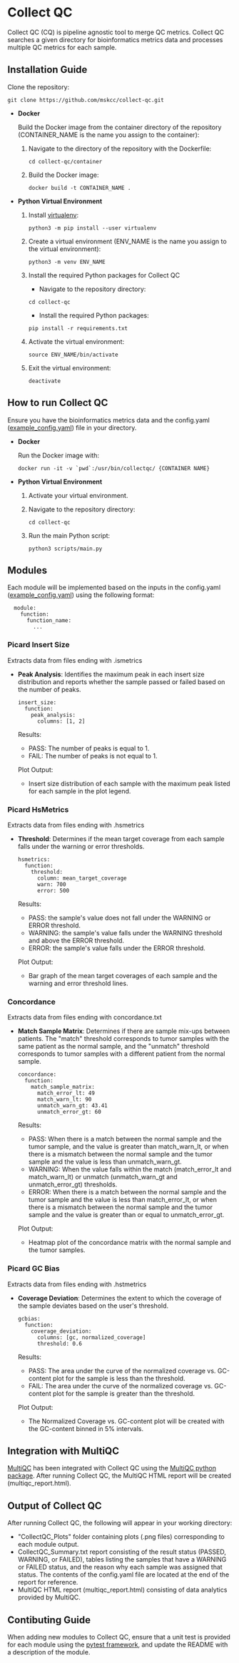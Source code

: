 # Collect QC

Collect QC (CQ) is pipeline agnostic tool to merge QC metrics. Collect QC searches a given directory for bioinformatics metrics data and processes multiple QC metrics for each sample.

## Installation Guide

Clone the repository:

```
git clone https://github.com/mskcc/collect-qc.git
```

- **Docker**

  Build the Docker image from the container directory of the repository (CONTAINER_NAME is the name you assign to the container):

  1. Navigate to the directory of the repository with the Dockerfile:
     ```
     cd collect-qc/container
     ```
  2. Build the Docker image:
     ```
     docker build -t CONTAINER_NAME .
     ```

- **Python Virtual Environment**

  1. Install [virtualenv](https://virtualenv.pypa.io/):

     ```
     python3 -m pip install --user virtualenv
     ```

  2. Create a virtual environment (ENV_NAME is the name you assign to the virtual environment):

     ```
     python3 -m venv ENV_NAME
     ```

  3. Install the required Python packages for Collect QC
     - Navigate to the repository directory:
     ```
     cd collect-qc
     ```
     - Install the required Python packages:
     ```
     pip install -r requirements.txt
     ```
  4. Activate the virtual environment:

     ```
     source ENV_NAME/bin/activate
     ```

  5. Exit the virtual environment:

     ```
     deactivate
     ```

## How to run Collect QC

Ensure you have the bioinformatics metrics data and the config.yaml ([example_config.yaml](example_config.yaml)) file in your directory.

- **Docker**

  Run the Docker image with:

  ```
  docker run -it -v `pwd`:/usr/bin/collectqc/ {CONTAINER NAME}
  ```

- **Python Virtual Environment**

  1. Activate your virtual environment.
  2. Navigate to the repository directory:

     ```
     cd collect-qc
     ```

  3. Run the main Python script:
     ```
     python3 scripts/main.py
     ```

## Modules

Each module will be implemented based on the inputs in the config.yaml ([example_config.yaml](example_config.yaml)) using the following format:

```
  module:
    function:
      function_name:
        ...
```

### Picard Insert Size

Extracts data from files ending with .ismetrics

- **Peak Analysis**: Identifies the maximum peak in each insert size distribution and reports whether the sample passed or failed based on the number of peaks.

  ```
  insert_size:
    function:
      peak_analysis:
        columns: [1, 2]
  ```

  Results:

  - PASS: The number of peaks is equal to 1.
  - FAIL: The number of peaks is not equal to 1.

  Plot Output:

  - Insert size distribution of each sample with the maximum peak listed for each sample in the plot legend.

### Picard HsMetrics

Extracts data from files ending with .hsmetrics

- **Threshold**: Determines if the mean target coverage from each sample falls under the warning or error thresholds.

  ```
  hsmetrics:
    function:
      threshold:
        column: mean_target_coverage
        warn: 700
        error: 500
  ```

  Results:

  - PASS: the sample's value does not fall under the WARNING or ERROR threshold.
  - WARNING: the sample's value falls under the WARNING threshold and above the ERROR threshold.
  - ERROR: the sample's value falls under the ERROR threshold.

  Plot Output:

  - Bar graph of the mean target coverages of each sample and the warning and error threshold lines.

### Concordance

Extracts data from files ending with concordance.txt

- **Match Sample Matrix**: Determines if there are sample mix-ups between patients. The "match" threshold corresponds to tumor samples with the same patient as the normal sample, and the "unmatch" threshold corresponds to tumor samples with a different patient from the normal sample.

  ```
  concordance:
    function:
      match_sample_matrix:
        match_error_lt: 49
        match_warn_lt: 90
        unmatch_warn_gt: 43.41
        unmatch_error_gt: 60
  ```

  Results:

  - PASS: When there is a match between the normal sample and the tumor sample, and the value is greater than match_warn_lt, or when there is a mismatch between the normal sample and the tumor sample and the value is less than unmatch_warn_gt.
  - WARNING: When the value falls within the match (match_error_lt and match_warn_lt) or unmatch (unmatch_warn_gt and unmatch_error_gt) thresholds.
  - ERROR: When there is a match between the normal sample and the tumor sample and the value is less than match_error_lt, or when there is a mismatch between the normal sample and the tumor sample and the value is greater than or equal to unmatch_error_gt.

  Plot Output:

  - Heatmap plot of the concordance matrix with the normal sample and the tumor samples.

### Picard GC Bias

Extracts data from files ending with .hstmetrics

- **Coverage Deviation**: Determines the extent to which the coverage of the sample deviates based on the user's threshold.

  ```
  gcbias:
    function:
      coverage_deviation:
        columns: [gc, normalized_coverage]
        threshold: 0.6
  ```

  Results:

  - PASS: The area under the curve of the normalized coverage vs. GC-content plot for the sample is less than the threshold.
  - FAIL: The area under the curve of the normalized coverage vs. GC-content plot for the sample is greater than the threshold.

  Plot Output:

  - The Normalized Coverage vs. GC-content plot will be created with the GC-content binned in 5% intervals.

## Integration with MultiQC

[MultiQC](https://multiqc.info/) has been integrated with Collect QC using the [MultiQC python package](https://pypi.org/project/multiqc/). After running Collect QC, the MultiQC HTML report will be created (multiqc_report.html).

## Output of Collect QC

After running Collect QC, the following will appear in your working directory:

- "CollectQC_Plots" folder containing plots (.png files) corresponding to each module output.
- CollectQC_Summary.txt report consisting of the result status (PASSED, WARNING, or FAILED), tables listing the samples that have a WARNING or FAILED status, and the reason why each sample was assigned that status. The contents of the config.yaml file are located at the end of the report for reference.
- MultiQC HTML report (multiqc_report.html) consisting of data analytics provided by MultiQC.

## Contibuting Guide

When adding new modules to Collect QC, ensure that a unit test is provided for each module using the [pytest framework](https://pytest.org/), and update the README with a description of the module.
